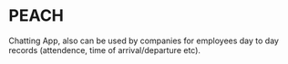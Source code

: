 # PEACH
Chatting App, also can be used by companies for employees day to day records (attendence, time of arrival/departure etc).
